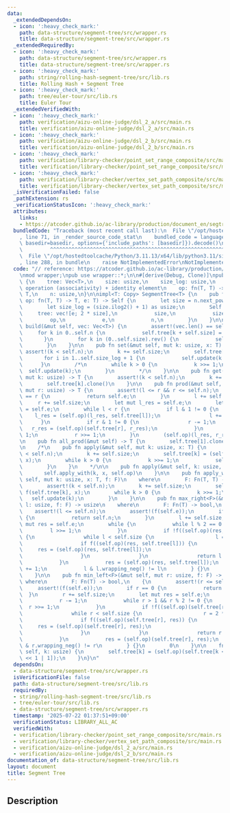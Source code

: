 ```yaml
---
data:
  _extendedDependsOn:
  - icon: ':heavy_check_mark:'
    path: data-structure/segment-tree/src/wrapper.rs
    title: data-structure/segment-tree/src/wrapper.rs
  _extendedRequiredBy:
  - icon: ':heavy_check_mark:'
    path: data-structure/segment-tree/src/wrapper.rs
    title: data-structure/segment-tree/src/wrapper.rs
  - icon: ':heavy_check_mark:'
    path: string/rolling-hash-segment-tree/src/lib.rs
    title: Rolling Hash + Segment Tree
  - icon: ':heavy_check_mark:'
    path: tree/euler-tour/src/lib.rs
    title: Euler Tour
  _extendedVerifiedWith:
  - icon: ':heavy_check_mark:'
    path: verification/aizu-online-judge/dsl_2_a/src/main.rs
    title: verification/aizu-online-judge/dsl_2_a/src/main.rs
  - icon: ':heavy_check_mark:'
    path: verification/aizu-online-judge/dsl_2_b/src/main.rs
    title: verification/aizu-online-judge/dsl_2_b/src/main.rs
  - icon: ':heavy_check_mark:'
    path: verification/library-checker/point_set_range_composite/src/main.rs
    title: verification/library-checker/point_set_range_composite/src/main.rs
  - icon: ':heavy_check_mark:'
    path: verification/library-checker/vertex_set_path_composite/src/main.rs
    title: verification/library-checker/vertex_set_path_composite/src/main.rs
  _isVerificationFailed: false
  _pathExtension: rs
  _verificationStatusIcon: ':heavy_check_mark:'
  attributes:
    links:
    - https://atcoder.github.io/ac-library/production/document_en/segtree.html
  bundledCode: "Traceback (most recent call last):\n  File \"/opt/hostedtoolcache/Python/3.11.13/x64/lib/python3.11/site-packages/onlinejudge_verify/documentation/build.py\"\
    , line 71, in _render_source_code_stat\n    bundled_code = language.bundle(stat.path,\
    \ basedir=basedir, options={'include_paths': [basedir]}).decode()\n          \
    \         ^^^^^^^^^^^^^^^^^^^^^^^^^^^^^^^^^^^^^^^^^^^^^^^^^^^^^^^^^^^^^^^^^^^^^^^^^^^^^^^^^\n\
    \  File \"/opt/hostedtoolcache/Python/3.11.13/x64/lib/python3.11/site-packages/onlinejudge_verify/languages/rust.py\"\
    , line 288, in bundle\n    raise NotImplementedError\nNotImplementedError\n"
  code: "// reference: https://atcoder.github.io/ac-library/production/document_en/segtree.html\n\
    \nmod wrapper;\npub use wrapper::*;\n\n#[derive(Debug, Clone)]\npub struct SegmentTree<T>\
    \ {\n    tree: Vec<T>,\n    size: usize,\n    size_log: usize,\n    // Monoids:\
    \ operation (associativity) + identity element\n    op: fn(T, T) -> T,\n    e:\
    \ T,\n    n: usize,\n}\n\nimpl<T: Copy> SegmentTree<T> {\n    pub fn new(n: usize,\
    \ op: fn(T, T) -> T, e: T) -> Self {\n        let size = n.next_power_of_two();\n\
    \        let size_log = (size.ilog2() + 1) as usize;\n        Self {\n       \
    \     tree: vec![e; 2 * size],\n            size,\n            size_log,\n   \
    \         op,\n            e,\n            n,\n        }\n    }\n\n    pub fn\
    \ build(&mut self, vec: Vec<T>) {\n        assert!(vec.len() == self.n);\n   \
    \     for k in 0..self.n {\n            self.tree[k + self.size] = vec[k];\n \
    \       }\n        for k in (0..self.size).rev() {\n            self.update(k);\n\
    \        }\n    }\n\n    pub fn set(&mut self, mut k: usize, x: T) {\n       \
    \ assert!(k < self.n);\n        k += self.size;\n        self.tree[k] = x;\n \
    \       for i in 1..self.size_log + 1 {\n            self.update(k >> i);\n  \
    \      }\n        /*\n        while k > 0 {\n            k >>= 1;\n          \
    \  self.update(k);\n        }\n        */\n    }\n\n    pub fn get(&mut self,\
    \ mut k: usize) -> T {\n        assert!(k < self.n);\n        k += self.size;\n\
    \        self.tree[k].clone()\n    }\n\n    pub fn prod(&mut self, mut l: usize,\
    \ mut r: usize) -> T {\n        assert!(l <= r && r <= self.n);\n        if l\
    \ == r {\n            return self.e;\n        }\n        l += self.size;\n   \
    \     r += self.size;\n        let mut l_res = self.e;\n        let mut r_res\
    \ = self.e;\n        while l < r {\n            if l & 1 != 0 {\n            \
    \    l_res = (self.op)(l_res, self.tree[l]);\n                l += 1;\n      \
    \      }\n            if r & 1 != 0 {\n                r -= 1;\n             \
    \   r_res = (self.op)(self.tree[r], r_res);\n            }\n            l >>=\
    \ 1;\n            r >>= 1;\n        }\n        (self.op)(l_res, r_res)\n    }\n\
    \n    pub fn all_prod(&mut self) -> T {\n        self.tree[1].clone()\n    }\n\
    \n    /*\n    pub fn apply(&mut self, mut k: usize, x: T) {\n        assert!(k\
    \ < self.n);\n        k += self.size;\n        self.tree[k] = (self.op)(self.tree[k],\
    \ x);\n        while k > 0 {\n            k >>= 1;\n            self.update(k);\n\
    \        }\n    }\n    */\n\n    pub fn apply(&mut self, k: usize, x: T) {\n \
    \       self.apply_with(k, x, self.op)\n    }\n\n    pub fn apply_with<F>(&mut\
    \ self, mut k: usize, x: T, f: F)\n    where\n        F: Fn(T, T) -> T,\n    {\n\
    \        assert!(k < self.n);\n        k += self.size;\n        self.tree[k] =\
    \ f(self.tree[k], x);\n        while k > 0 {\n            k >>= 1;\n         \
    \   self.update(k);\n        }\n    }\n\n    pub fn max_right<F>(&mut self, mut\
    \ l: usize, f: F) -> usize\n    where\n        F: Fn(T) -> bool,\n    {\n    \
    \    assert!(l <= self.n);\n        assert!(f(self.e));\n        if l == self.n\
    \ {\n            return self.n;\n        }\n        l += self.size;\n        let\
    \ mut res = self.e;\n        while {\n            while l % 2 == 0 {\n       \
    \         l >>= 1;\n            }\n            if !f((self.op)(res, self.tree[l]))\
    \ {\n                while l < self.size {\n                    l = 2 * l;\n \
    \                   if f((self.op)(res, self.tree[l])) {\n                   \
    \     res = (self.op)(res, self.tree[l]);\n                        l += 1;\n \
    \                   }\n                }\n                return l - self.size;\n\
    \            }\n            res = (self.op)(res, self.tree[l]);\n            l\
    \ += 1;\n            l & l.wrapping_neg() != l\n        } {}\n        self.n\n\
    \    }\n\n    pub fn min_left<F>(&mut self, mut r: usize, f: F) -> usize\n   \
    \ where\n        F: Fn(T) -> bool,\n    {\n        assert!(r <= self.n);\n   \
    \     assert!(f(self.e));\n        if r == 0 {\n            return 0;\n      \
    \  }\n        r += self.size;\n        let mut res = self.e;\n        while {\n\
    \            r -= 1;\n            while r > 1 && r % 2 != 0 {\n              \
    \  r >>= 1;\n            }\n            if !f((self.op)(self.tree[r], res)) {\n\
    \                while r < self.size {\n                    r = 2 * r + 1;\n \
    \                   if f((self.op)(self.tree[r], res)) {\n                   \
    \     res = (self.op)(self.tree[r], res);\n                        r -= 1;\n \
    \                   }\n                }\n                return r + 1 - self.size;\n\
    \            }\n            res = (self.op)(self.tree[r], res);\n            r\
    \ & r.wrapping_neg() != r\n        } {}\n        0\n    }\n\n    fn update(&mut\
    \ self, k: usize) {\n        self.tree[k] = (self.op)(self.tree[k << 1 | 0], self.tree[k\
    \ << 1 | 1]);\n    }\n}\n"
  dependsOn:
  - data-structure/segment-tree/src/wrapper.rs
  isVerificationFile: false
  path: data-structure/segment-tree/src/lib.rs
  requiredBy:
  - string/rolling-hash-segment-tree/src/lib.rs
  - tree/euler-tour/src/lib.rs
  - data-structure/segment-tree/src/wrapper.rs
  timestamp: '2025-07-22 01:37:51+09:00'
  verificationStatus: LIBRARY_ALL_AC
  verifiedWith:
  - verification/library-checker/point_set_range_composite/src/main.rs
  - verification/library-checker/vertex_set_path_composite/src/main.rs
  - verification/aizu-online-judge/dsl_2_a/src/main.rs
  - verification/aizu-online-judge/dsl_2_b/src/main.rs
documentation_of: data-structure/segment-tree/src/lib.rs
layout: document
title: Segment Tree
---
```


## Description
